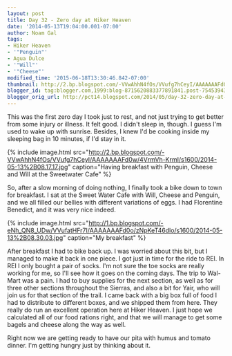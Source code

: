 ```yaml
---
layout: post
title: Day 32 - Zero day at Hiker Heaven
date: '2014-05-13T19:04:00.001-07:00'
author: Noam Gal
tags:
- Hiker Heaven
- '"Penguin"'
- Agua Dulce
- '"Will"'
- '"Cheese"'
modified_time: '2015-06-18T13:30:46.842-07:00'
thumbnail: http://2.bp.blogspot.com/-VVwAhhN4fOs/VVufg7hCeyI/AAAAAAAFd0w/4VrmVh-KrmI/s72-c/2014-05-13%2B08.17.17.jpg
blogger_id: tag:blogger.com,1999:blog-8715620883377891841.post-7545394327281419380
blogger_orig_url: http://pct14.blogspot.com/2014/05/day-32-zero-day-at-hiker-heaven.html
---
```


This was the first zero day I took just to rest, and not just trying to get better from some injury or illness. It felt good. I didn't sleep in, though. I guess I'm used to wake up with sunrise. Besides, I knew I'd be cooking inside my sleeping bag in 10 minutes, if I'd stay in it.

{% include image.html src="http://2.bp.blogspot.com/-VVwAhhN4fOs/VVufg7hCeyI/AAAAAAAFd0w/4VrmVh-KrmI/s1600/2014-05-13%2B08.17.17.jpg" caption="Having breakfast with Penguin, Cheese and Will at the Sweetwater Cafe" %}

So, after a slow morning of doing nothing, I finally took a bike down to town for breakfast. I sat at the Sweet Water Cafe with Will, Cheese and Penguin, and we all filled our bellies with different variations of eggs. I had Florentine Benedict, and it was very nice indeed.

{% include image.html src="http://1.bp.blogspot.com/-eNh_QN8_UDw/VVufatHFr7I/AAAAAAAFd0o/zNpKeT46dlo/s1600/2014-05-13%2B08.30.03.jpg" caption="My breakfast" %}

After breakfast I had to bike back up. I was worried about this bit, but I managed to make it back in one piece. I got just in time for the ride to REI. In REI I only bought a pair of socks. I'm not sure the toe socks are really working for me, so I'll see how it goes on the coming days. The trip to Wal-Mart was a pain. I had to buy supplies for the next section, as well as for three other sections throughout the Sierras, and also a bit for Yair, who will join us for that section of the trail. I came back with a big box full of food I had to distribute to different boxes, and we shipped them from here. They really do run an excellent operation here at Hiker Heaven. I just hope we calculated all of our food rations right, and that we will manage to get some bagels and cheese along the way as well.

Right now we are getting ready to have our pita with humus and tomato dinner. I'm getting hungry just by thinking about it.
